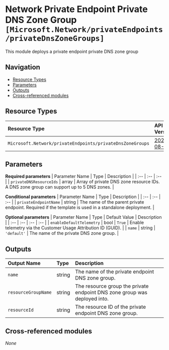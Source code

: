 # Network Private Endpoint Private DNS Zone Group `[Microsoft.Network/privateEndpoints/privateDnsZoneGroups]`

This module deploys a private endpoint private DNS zone group

## Navigation

- [Resource Types](#Resource-Types)
- [Parameters](#Parameters)
- [Outputs](#Outputs)
- [Cross-referenced modules](#Cross-referenced-modules)

## Resource Types

| Resource Type | API Version |
| :-- | :-- |
| `Microsoft.Network/privateEndpoints/privateDnsZoneGroups` | [2021-08-01](https://docs.microsoft.com/en-us/azure/templates/Microsoft.Network/2021-08-01/privateEndpoints/privateDnsZoneGroups) |

## Parameters

**Required parameters**
| Parameter Name | Type | Description |
| :-- | :-- | :-- |
| `privateDNSResourceIds` | array | Array of private DNS zone resource IDs. A DNS zone group can support up to 5 DNS zones. |

**Conditional parameters**
| Parameter Name | Type | Description |
| :-- | :-- | :-- |
| `privateEndpointName` | string | The name of the parent private endpoint. Required if the template is used in a standalone deployment. |

**Optional parameters**
| Parameter Name | Type | Default Value | Description |
| :-- | :-- | :-- | :-- |
| `enableDefaultTelemetry` | bool | `True` | Enable telemetry via the Customer Usage Attribution ID (GUID). |
| `name` | string | `'default'` | The name of the private DNS zone group. |


## Outputs

| Output Name | Type | Description |
| :-- | :-- | :-- |
| `name` | string | The name of the private endpoint DNS zone group. |
| `resourceGroupName` | string | The resource group the private endpoint DNS zone group was deployed into. |
| `resourceId` | string | The resource ID of the private endpoint DNS zone group. |

## Cross-referenced modules

_None_

